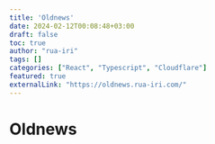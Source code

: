 ```yaml
---
title: 'Oldnews'
date: 2024-02-12T00:08:48+03:00
draft: false
toc: true
author: "rua-iri"
tags: []
categories: ["React", "Typescript", "Cloudflare"]
featured: true
externalLink: "https://oldnews.rua-iri.com/"
---
```


# Oldnews
